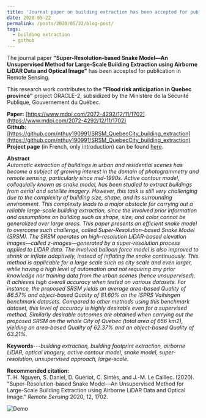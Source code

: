 ```yaml
---
title: 'Journal paper on building extraction has been accepted for publication'
date: 2020-05-22
permalink: /posts/2020/05/22/blog-post/
tags:
  - building extraction
  - github
---
```


The journal paper **"Super-Resolution-based Snake Model—An Unsupervised Method for Large-Scale Building Extraction using Airborne LiDAR Data and Optical Image"** has been accepted for publication in Remote Sensing.

This research work contributes to the **"Flood risk anticipation in Quebec province"** project ORACLE-2, subsidized by the Ministère de la Sécurité Publique, Gouvernement du Québec.

**Paper:** [https://www.mdpi.com/2072-4292/12/11/1702](https://www.mdpi.com/2072-4292/12/11/1702)<br>
**Github:** [https://github.com/nthuy190991/SRSM_QuebecCity_building_extraction](https://github.com/nthuy190991/SRSM_QuebecCity_building_extraction)<br>
**Project page** (in French, only introduction) can be found [here](https://crdig.ulaval.ca/portfolio/methodes-et-outils-geomatiques-pour-la-production-dun-portrait-du-risque-lie-aux-inondations-et-danticipation-de-ces-dernieres/).<br>



**Abstract**<br>
*Automatic extraction of buildings in urban and residential scenes has become a subject of growing interest in the domain of photogrammetry and remote sensing, particularly since mid-1990s. Active contour model, colloquially known as snake model, has been studied to extract buildings from aerial and satellite imagery. However, this task is still very challenging due to the complexity of building size, shape, and its surrounding environment. This complexity leads to a major obstacle for carrying out a reliable large-scale building extraction, since the involved prior information and assumptions on building such as shape, size, and color cannot be generalized over large areas. This paper presents an efficient snake model to overcome such challenge, called Super-Resolution-based Snake Model (SRSM). The SRSM operates on high-resolution LiDAR-based elevation images—called z-images—generated by a super-resolution process applied to LiDAR data. The involved balloon force model is also improved to shrink or inflate adaptively, instead of inflating the snake continuously. This method is applicable for a large scale such as city scale and even larger, while having a high level of automation and not requiring any prior knowledge nor training data from the urban scenes (hence unsupervised). It achieves high overall accuracy when tested on various datasets. For instance, the proposed SRSM yields an average area-based Quality of 86.57% and object-based Quality of 81.60% on the ISPRS Vaihingen benchmark datasets. Compared to other methods using this benchmark dataset, this level of accuracy is highly desirable even for a supervised method. Similarly desirable outcomes are obtained when carrying out the proposed SRSM on the whole City of Quebec (total area of 656 km2), yielding an area-based Quality of 62.37% and an object-based Quality of 63.21%.*

**Keywords**---*building extraction, building footprint extraction, airborne LiDAR, optical imagery, active contour model, snake model, super-resolution, unsupervised approach, large-scale.*

**Recommended citation:** <br>
T. H. Nguyen, S. Daniel, D. Guériot, C. Sintès, and J.-M. Le Caillec. (2020). "Super-Resolution-based Snake Model—An Unsupervised Method for Large-Scale Building Extraction using Airborne LiDAR Data and Optical Image." *Remote Sensing* 2020, 12, 1702.

![Demo](https://thnguyen-grs.github.io/files/srsm_demo.png)

<!-- Headings are cool
======

You can have many headings
======

Aren't headings cool?
------ -->